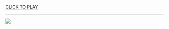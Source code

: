 
<a href="https://premium76.site?title=bike_unblocked_games&ref=13M">CLICK TO PLAY</a></h3>
<hr>

<a href="https://premium76.site?title=bike_unblocked_games&ref=13M"><img src="https://clearcache.store/games.png"></a>


